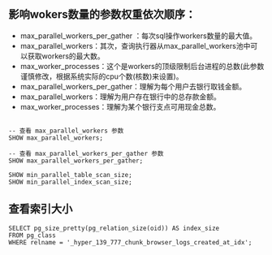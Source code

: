 ## 影响wokers数量的参数权重依次顺序：

- max_parallel_workers_per_gather ：每次sql操作workers数量的最大值。
- max_parallel_workers：其次，查询执行器从max_parallel_workers池中可以获取workers的最大数。
- max_worker_processes：这个是workers的顶级限制后台进程的总数(此参数谨慎修改，根据系统实际的cpu个数(核数)来设置)。
- max_parallel_workers_per_gather：理解为每个用户去银行取钱金额。
- max_parallel_workers：理解为用户存在银行中的总存款金额。
- max_worker_processes：理解为某个银行支点可用现金总数。

```psql

-- 查看 max_parallel_workers 参数
SHOW max_parallel_workers;
 
-- 查看 max_parallel_workers_per_gather 参数
SHOW max_parallel_workers_per_gather;

SHOW min_parallel_table_scan_size;
SHOW min_parallel_index_scan_size;
```

## 查看索引大小

```psql
SELECT pg_size_pretty(pg_relation_size(oid)) AS index_size
FROM pg_class
WHERE relname = '_hyper_139_777_chunk_browser_logs_created_at_idx';
```


